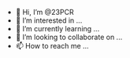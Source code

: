 - 👋 Hi, I’m @23PCR
- 👀 I’m interested in ...
- 🌱 I’m currently learning ...
- 💞️ I’m looking to collaborate on ...
- 📫 How to reach me ...

<!---
23PCR/23PCR is a ✨ special ✨ repository because its `README.md` (this file) appears on your GitHub profile.
You can click the Preview link to take a look at your changes.
--->
